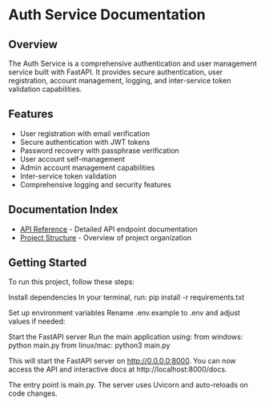 # Auth Service Documentation

## Overview
The Auth Service is a comprehensive authentication and user management service built with FastAPI. It provides secure authentication, user registration, account management, logging, and inter-service token validation capabilities.

## Features
- User registration with email verification
- Secure authentication with JWT tokens
- Password recovery with passphrase verification
- User account self-management
- Admin account management capabilities
- Inter-service token validation
- Comprehensive logging and security features

## Documentation Index
- [API Reference](./api_reference.md) - Detailed API endpoint documentation
- [Project Structure](./structure.md) - Overview of project organization

## Getting Started

To run this project, follow these steps:

Install dependencies
In your terminal, run:
pip install -r requirements.txt

Set up environment variables
Rename .env.example to .env and adjust values if needed:


Start the FastAPI server
Run the main application using:
from windows: python main.py
from linux/mac: python3 main.py 

This will start the FastAPI server on http://0.0.0.0:8000.
You can now access the API and interactive docs at http://localhost:8000/docs.

The entry point is main.py.
The server uses Uvicorn and auto-reloads on code changes.

